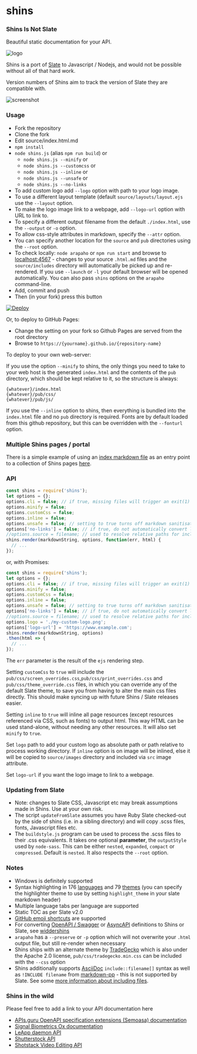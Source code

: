 # shins

### Shins Is Not Slate

Beautiful static documentation for your API.

![logo](https://github.com/Mermade/shins/blob/master/docs/logo.jpg?raw=true)

Shins is a port of [Slate](https://github.com/slatedocs/slate) to Javascript / Nodejs, and would
not be possible without all of that hard work.

Version numbers of Shins aim to track the version of Slate they are compatible with.

![screenshot](https://github.com/Mermade/shins/blob/master/docs/screenshot.jpg?raw=true)

### Usage

* Fork the repository
* Clone the fork
* Edit source/index.html.md
* `npm install`
* `node shins.js` (alias `npm run build`) or
    * `node shins.js --minify` or
	* `node shins.js --customcss` or
	* `node shins.js --inline` or
    * `node shins.js --unsafe` or
    * `node shins.js --no-links`
* To add custom logo add `--logo` option with path to your logo image.
* To use a different layout template (default `source/layouts/layout.ejs` use the `--layout` option.
* To make the logo image link to a webpage, add `--logo-url` option with URL to link to.
* To specify a different output filename from the default `./index.html`, use the `--output` or `-o` option.
* To allow css-style attributes in markdown, specify the `--attr` option.
* You can specify another location for the `source` and `pub` directories using the `--root` option.
* To check locally: `node arapaho` or `npm run start` and browse to [localhost:4567](http://localhost:4567) - changes to your source `.html.md` files and the `source/includes` directory will automatically be picked up and re-rendered. If you use `--launch` or `-l` your default browser will be opened automatically. You can also pass `shins` options on the `arapaho` command-line.
* Add, commit and push
* Then (in your fork) press this button

[![Deploy](https://www.herokucdn.com/deploy/button.svg)](https://heroku.com/deploy)

Or, to deploy to GitHub Pages:

* Change the setting on your fork so Github Pages are served from the root directory
* Browse to `https://{yourname}.github.io/{repository-name}`

To deploy to your own web-server:

If you use the option `--minify` to shins, the only things you need to take to your web host is the generated `index.html` and the contents of the `pub` directory, which should be kept relative to it, so the structure is always:

```
{whatever}/index.html
{whatever}/pub/css/
{whatever}/pub/js/
```

If you use the `--inline` option to shins, then everything is bundled into the `index.html` file and no `pub` directory is required. Fonts are by default loaded from this github repository, but this can be overridden with the `--fonturl` option.

### Multiple Shins pages / portal

There is a simple example of using an [index markdown file](./source/portal.html.md) as an entry point to a collection of Shins pages [here](https://mermade.github.io/shins/portal.html).

### API

```javascript
const shins = require('shins');
let options = {};
options.cli = false; // if true, missing files will trigger an exit(1)
options.minify = false;
options.customCss = false;
options.inline = false;
options.unsafe = false; // setting to true turns off markdown sanitisation
options['no-links'] = false; // if true, do not automatically convert links in text to anchor tags
//options.source = filename; // used to resolve relative paths for included files
shins.render(markdownString, options, function(err, html) {
  // ...
});
```

or, with Promises:

```javascript
const shins = require('shins');
let options = {};
options.cli = false; // if true, missing files will trigger an exit(1)
options.minify = false;
options.customCss = false;
options.inline = false;
options.unsafe = false; // setting to true turns off markdown sanitisation
options['no-links'] = false; // if true, do not automatically convert links in text to anchor tags
//options.source = filename; // used to resolve relative paths for included files
options.logo = './my-custom-logo.png';
options['logo-url'] = 'https://www.example.com';
shins.render(markdownString, options)
.then(html => {
  // ...
});
```

The `err` parameter is the result of the `ejs` rendering step.

Setting `customCss` to `true` will include the `pub/css/screen_overrides.css`,`pub/css/print_overrides.css` and `pub/css/theme_override.css` files, in which you can override any of the default Slate theme, to save you from having to alter the main css files directly. This should make syncing up with future Shins / Slate releases easier.

Setting `inline` to `true` will inline all page resources (except resources referenced via CSS, such as fonts) to output html. This way HTML can be used stand-alone, without needing any other resources. It will also set `minify` to `true`.

Set `logo` path to add your custom logo as absolute path or path relative to process working directory. If `inline` option is on image will be inlined, else it will be copied to `source/images` directory and included via `src` image attribute.

Set `logo-url` if you want the logo image to link to a webpage.

### Updating from Slate

* Note: changes to Slate CSS, Javascript etc may break assumptions made in Shins. Use at your own risk.
* The script `updateFromSlate` assumes you have Ruby Slate checked-out by the side of shins (i.e. in a sibling directory) and will copy .scss files, fonts, Javascript files etc.
* The `buildstyle.js` program can be used to process the .scss files to their .css equivalents. It takes one optional **parameter**, the `outputStyle` used by `node-sass`. This can be either `nested`, `expanded`, `compact` or `compressed`. Default is `nested`. It also respects the `--root` option.

### Notes

* Windows is definitely supported
* Syntax highlighting in 176 [languages](https://highlightjs.org/static/demo/) and 79 [themes](https://highlightjs.org/static/demo/) (you can specify the highlighter theme to use by setting `highlight_theme` in your slate markdown header)
* Multiple language tabs per language are supported
* Static TOC as per Slate v2.0
* [GitHub emoji shortcuts](https://gist.github.com/rxaviers/7360908) are supported
* For converting [OpenAPI / Swagger](https://github.com/OAI/OpenAPI-Specification) or [AsyncAPI](https://github.com/asyncapi/asyncapi) definitions to Shins or Slate, see [widdershins](http://github.com/mermade/widdershins)
* `arapaho` has a `--preserve` or `-p` option which will not overwrite your `.html` output file, but still re-render when necessary
* Shins ships with an alternate theme by [TradeGecko](https://github.com/tradegecko) which is also under the Apache 2.0 license, `pub/css/tradegecko.min.css` can be included with the `--css` option
* Shins additionally supports [AsciiDoc](http://asciidoctor.org/docs/asciidoc-syntax-quick-reference/#include-files) `include::filename[]` syntax as well as `!INCLUDE filename` from [markdown-pp](https://github.com/MikeRalphson/markdown-pp-js) - this is not supported by Slate. See some [more information about including files](/docs/include.md).

### Shins in the wild

Please feel free to add a link to your API documentation here

* [APIs.guru OpenAPI specification extensions (Semoasa) documentation](https://mermade.github.io/shins/apisguru.html)
* [Signal Biometrics Ox documentation](https://signalbiometrics.github.io/ox-docs/)
* [LeApp daemon API](https://leapp-to.github.io/shins/index.html)
* [Shutterstock API](https://api-reference.shutterstock.com/)
* [Shotstack Video Editing API](https://shotstack.io/docs/api/index.html)

